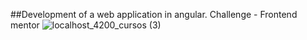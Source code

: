 ##Development of a web application in angular. Challenge - Frontend mentor
![localhost_4200_cursos (3)](https://user-images.githubusercontent.com/49293594/201550093-782c54bc-e26b-4279-87df-8968c5853b63.png)
